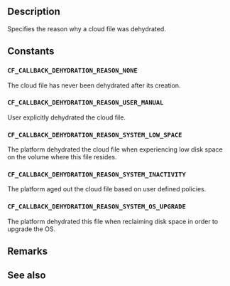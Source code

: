 ## Description

Specifies the reason why a cloud file was dehydrated.

## Constants

### `CF_CALLBACK_DEHYDRATION_REASON_NONE`

The cloud file has never been dehydrated after its creation.

### `CF_CALLBACK_DEHYDRATION_REASON_USER_MANUAL`

User explicitly dehydrated the cloud file.

### `CF_CALLBACK_DEHYDRATION_REASON_SYSTEM_LOW_SPACE`

The platform dehydrated the cloud file when experiencing low disk space on the volume where this file resides.

### `CF_CALLBACK_DEHYDRATION_REASON_SYSTEM_INACTIVITY`

The platform aged out the cloud file based on user defined policies.

### `CF_CALLBACK_DEHYDRATION_REASON_SYSTEM_OS_UPGRADE`

The platform dehydrated this file when reclaiming disk space in order to upgrade the OS.

## Remarks

## See also